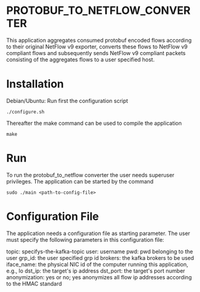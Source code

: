 # PROTOBUF_TO_NETFLOW_CONVERTER

This application aggregates consumed protobuf encoded flows according to their original NetFlow v9 exporter, converts these flows to NetFlow v9 compliant flows and subsequently sends NetFlow v9 compliant packets consisting of the aggregates flows to a user specified host.

# Installation

Debian/Ubuntu: Run first the configuration script
```
./configure.sh
```
Thereafter the make command can be used to compile the application
```
make
```

# Run

To run the protobuf_to_netflow converter the user needs superuser privileges.
The application can be started by the command
```
sudo ./main <path-to-config-file>
```

# Configuration File

The application needs a configuration file as starting parameter. The user must specify the following parameters in this configuration file:

topic: specifys-the-kafka-topic
user: username
pwd: pwd belonging to the user
grp_id: the user specified grp id
brokers: the kafka brokers to be used
iface_name: the physical NIC id of the computer running this application, e.g., lo
dst_ip: the target's ip address
dst_port: the target's port number
anonymization: yes or no; yes anonymizes all flow ip addresses according to the HMAC standard

